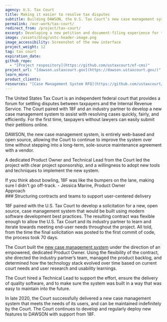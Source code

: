 ```yaml
---
agency: U.S. Tax Court
title: Making it easier to resolve tax disputes
subtitle: Building DAWSON, the U.S. Tax Court’s new case management system
permalink: /our-work/tax-court/
redirect_from: /project/tax-court/
excerpt: Developing a new petition and document-filing experience for taxpayers without lawyers, and a better case management workflow for Tax Court employees
image: /assets/blog/ustc-header-image.png
image_accessibility: Screenshot of the new interface
project_weight: 12
tag: tax court
expiration_date:
github_repo:
  - "[Project respository](https://github.com/ustaxcourt/ef-cms)"
project_url: "[dawson.ustaxcourt.gov](https://dawson.ustaxcourt.gov/)"
learn_more:
product_clients:
resources: "[Case Management System RFQ](https://github.com/ustaxcourt/case-management-rfq)"
---
```


The United States Tax Court is an independent federal court that provides a forum for settling disputes between taxpayers and the Internal Revenue Service. The Court paired with 18F and an industry partner to develop a new case management system to assist with resolving cases quickly, fairly, and efficiently. For the first time, taxpayers without lawyers can easily submit their petitions online. 

DAWSON, the new case management system, is entirely web-based and open source, allowing the Court to continue to improve the system over time without stepping into a long-term, sole-source maintenance agreement with a vendor. 

A dedicated Product Owner and Technical Lead from the Court led the project with clear project sponsorship, and a willingness to adopt new tools and techniques to implement the new system.

<div class="testimonial-blockquote">
  If you think about bowling, 18F was like the bumpers on the lane, making sure I didn't go off-track.
    <span>- Jessica Marine, Product Owner</span>
</div>

<div class="case-study-preheader margin-top-6">Approach</div>
### Structuring contracts and teams to support user-centered delivery

18F paired with the U.S. Tax Court to develop a solicitation for a new, open source, case management system that would be built using modern software development best practices. The resulting contract was flexible enough to allow the U.S. Tax Court and its industry partner to learn and iterate towards meeting end-user needs throughout the project. All told, from the time the final solicitation was posted to the first commit of code, the process took 70 days.

The Court built the [new case management system](https://dawson.ustaxcourt.gov/) under the direction of an empowered, dedicated Product Owner. Using the flexibility of the contract, she directed the industry partner’s team, managed the product backlog, and determined how the technology stack evolved over time based on current court needs and user research and usability learnings. 

The Court hired a Technical Lead to support the effort, ensure the delivery of quality software, and to make sure the system was built in a way that was easy to maintain into the future. 

In late 2020, the Court successfully delivered a new case management system that meets the needs of its users, and can be maintained indefinitely by the Court. The Court continues to develop and regularly deploy new features to DAWSON with support from 18F.
